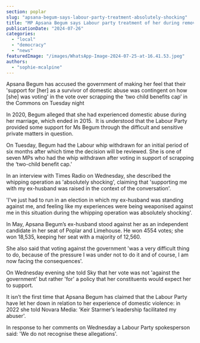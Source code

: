 ```yaml
---
section: poplar
slug: "apsana-begum-says-labour-party-treatment-absolutely-shocking"
title: "MP Apsana Begum says Labour party treatment of her during removal of whip was 'absolutely shocking'"
publicationDate: "2024-07-26"
categories: 
  - "local"
  - "democracy"
  - "news"
featuredImage: "/images/WhatsApp-Image-2024-07-25-at-16.41.53.jpeg"
authors: 
  - "sophie-mcalpine"
---
```


Apsana Begum has accused the government of making her feel that their 'support for \[her\] as a survivor of domestic abuse was contingent on how \[she\] was voting' in the vote over scrapping the ‘two child benefits cap’ in the Commons on Tuesday night

In 2020, Begum alleged that she had experienced domestic abuse during her marriage, which ended in 2015.  It is understood that the Labour Party provided some support for Ms Begum through the difficult and sensitive private matters in question.

On Tuesday, Begum had the Labour whip withdrawn for an initial period of six months after which time the decision will be reviewed. She is one of seven MPs who had the whip withdrawn after voting in support of scrapping the ‘two-child benefit cap.' 

In an interview with Times Radio on Wednesday, she described the whipping operation as 'absolutely shocking', claiming that 'supporting me with my ex-husband was raised in the context of the conversation'. 

'I've just had to run in an election in which my ex-husband was standing against me, and feeling like my experiences were being weaponised against me in this situation during the whipping operation was absolutely shocking'.

In May, Apsana Begum’s ex-husband stood against her as an independent candidate in her seat of Poplar and Limehouse. He won 4554 votes; she won 18,535, keeping her seat with a majority of 12,560. 

She also said that voting against the government 'was a very difficult thing to do, because of the pressure I was under not to do it and of course, I am now facing the consequences'.

On Wednesday evening she told Sky that her vote was not 'against the government' but rather 'for' a policy that her constituents would expect her to support. 

It isn’t the first time that Apsana Begum has claimed that the Labour Party have let her down in relation to her experience of domestic violence: in 2022 she told Novara Media: 'Keir Starmer’s leadership facilitated my abuser'. 

In response to her comments on Wednesday a Labour Party spokesperson said: 'We do not recognise these allegations'.
